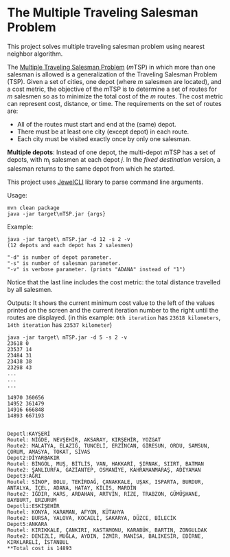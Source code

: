 # The Multiple Traveling Salesman Problem

This project solves multiple traveling salesman problem using nearest neighbor algorithm.


The [Multiple Traveling Salesman Problem](https://neos-guide.org/content/multiple-traveling-salesman-problem-mtsp) (*m*TSP) in which more than one salesman is allowed is a generalization of the Traveling Salesman Problem (TSP).
Given a set of cities, one depot (where *m* salesmen are located), and a cost metric, the objective of the *m*TSP is to determine a set of routes for *m* salesmen so as to minimize the total cost of the *m* routes. 
The cost metric can represent cost, distance, or time. The requirements on the set of routes are:

* All of the routes must start and end at the (same) depot.
* There must be at least one city (except depot) in each route.
* Each city must be visited exactly once by only one salesman.

**Multiple depots**: Instead of one depot, the multi-depot *m*TSP has a set of depots, with m<sub>j</sub> salesmen at each depot *j*. 
In the *fixed destination* version, a salesman returns to the same depot from which he started.

This project uses [JewelCLI](http://jewelcli.lexicalscope.com) library to parse command line arguments.

Usage:
```
mvn clean package
java -jar target\mTSP.jar {args}
```

Example:
```
java -jar target\ mTSP.jar -d 12 -s 2 -v
(12 depots and each depot has 2 salesmen)
```
```
"-d" is number of depot parameter.
"-s" is number of salesman parameter.
"-v" is verbose parameter. (prints "ADANA" instead of "1")
```
Notice that the last line includes the cost metric: the total distance travelled by all salesmen.

Outputs:
It shows the current minimum cost value to the left of the values printed on the screen and the current iteration number to the right until the routes are displayed.
(in this example: ``0th iteration`` has ``23618 kilometers``, ``14th iteration`` has ``23537 kilometer``)<br>
```
java -jar target\ mTSP.jar -d 5 -s 2 -v
23618 0
23537 14
23484 31
23438 38
23298 43
...
...
...

14970 360656
14952 361479
14916 666848
14893 667193


Depotl:KAYSERİ
Routel: NİĞDE, NEVŞEHİR, AKSARAY, KIRŞEHİR, YOZGAT
Route2: MALATYA, ELAZIĞ, TUNCELİ, ERZİNCAN, GİRESUN, ORDU, SAMSUN,
ÇORUM, AMASYA, TOKAT, SİVAS
Depot2:DİYARBAKIR
Routel: BİNGÖL, MUŞ, BİTLİS, VAN, HAKKARİ, ŞIRNAK, SIIRT, BATMAN
Route2: ŞANLIURFA, GAZİANTEP, OSMANİYE, KAHRAMANMARAŞ, ADIYAMAN
Depot3:AĞRI
Routel: SİNOP, BOLU, TEKİRDAĞ, ÇANAKKALE, UŞAK, ISPARTA, BURDUR,
ANTALYA, İÇEL, ADANA, HATAY, KİLİS, MARDİN
Route2: IĞDIR, KARS, ARDAHAN, ARTVİN, RİZE, TRABZON, GÜMÜŞHANE,
BAYBURT, ERZURUM
Depotli:ESKİŞEHİR
Routel: KONYA, KARAMAN, AFYON, KÜTAHYA
Route2: BURSA, YALOVA, KOCAELİ, SAKARYA, DÜZCE, BİLECİK
Depot5:ANKARA
Routel: KIRIKKALE, ÇANKIRI, KASTAMONU, KARABÜK, BARTIN, ZONGULDAK
Route2: DENİZLİ, MUĞLA, AYDIN, İZMİR, MANİSA, BALIKESİR, EDİRNE,
KIRKLARELİ, İSTANBUL
**Total cost is 14893
```


